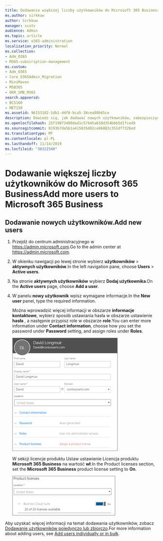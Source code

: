 ```yaml
---
title: Dodawanie większej liczby użytkowników do Microsoft 365 Business
ms.author: sirkkuw
author: Sirkkuw
manager: scotv
audience: Admin
ms.topic: article
ms.service: o365-administration
localization_priority: Normal
ms.collection:
- Adm_O365
- M365-subscription-management
ms.custom:
- Adm_O365
- Core_O365Admin_Migration
- MiniMaven
- MSB365
- OKR_SMB_M365
search.appverid:
- BCS160
- MET150
ms.assetid: 96153102-1db1-4df8-bca5-38cea80b65ce
description: Dowiedz się, jak dodawać nowych użytkowników, zabezpieczyć swoje urządzenia i przypisywać role w Microsoft 365 Business.
ms.openlocfilehash: 25f19873400dad1c57445a63dd354bbb5d1fce49
ms.sourcegitcommit: 8193b7da5b1a415835d02ca96883c351df7326ed
ms.translationtype: MT
ms.contentlocale: pl-PL
ms.lasthandoff: 11/14/2019
ms.locfileid: "38322540"
---
```

# <a name="add-more-users-to-microsoft-365-business"></a><span data-ttu-id="e3ed3-103">Dodawanie większej liczby użytkowników do Microsoft 365 Business</span><span class="sxs-lookup"><span data-stu-id="e3ed3-103">Add more users to Microsoft 365 Business</span></span>

## <a name="add-new-users"></a><span data-ttu-id="e3ed3-104">Dodawanie nowych użytkowników.</span><span class="sxs-lookup"><span data-stu-id="e3ed3-104">Add new users</span></span>

1. <span data-ttu-id="e3ed3-105">Przejdź do centrum administracyjnego w <a href="https://go.microsoft.com/fwlink/p/?linkid=837890" target="_blank">https://admin.microsoft.com</a>.</span><span class="sxs-lookup"><span data-stu-id="e3ed3-105">Go to the admin center at <a href="https://go.microsoft.com/fwlink/p/?linkid=837890" target="_blank">https://admin.microsoft.com</a>.</span></span> 
2. <span data-ttu-id="e3ed3-106">W okienku nawigacji po lewej stronie wybierz **użytkowników** \> **aktywnych użytkowników**.</span><span class="sxs-lookup"><span data-stu-id="e3ed3-106">In the left navigation pane, choose **Users** \> **Active users**.</span></span>
3. <span data-ttu-id="e3ed3-107">Na stronie **aktywnych użytkowników** wybierz **Dodaj użytkownika**.</span><span class="sxs-lookup"><span data-stu-id="e3ed3-107">On the **Active users** page, choose **Add a user**.</span></span>
4. <span data-ttu-id="e3ed3-108">W panelu **nowy użytkownik** wpisz wymagane informacje.</span><span class="sxs-lookup"><span data-stu-id="e3ed3-108">In the **New user** panel, type the required information.</span></span> 
  
    <span data-ttu-id="e3ed3-109">Można wprowadzić więcej informacji w obszarze **informacje kontaktowe**, wybierz sposób ustawiania hasła w obszarze ustawienie **hasła** , a następnie przypisz role w obszarze **role**.</span><span class="sxs-lookup"><span data-stu-id="e3ed3-109">You can enter more information under **Contact information**, choose how you set the password under **Password** setting, and assign roles under **Roles**.</span></span>
      
    ![Enter user information in the New user card](media/f04d39ca-48be-4868-8330-8552a4754c8b.png)
      
    <span data-ttu-id="e3ed3-111">W sekcji licencje produktu Ustaw ustawienie Licencja produktu **Microsoft 365 Business** na wartość **wł**.</span><span class="sxs-lookup"><span data-stu-id="e3ed3-111">In the Product licenses section, set the **Microsoft 365 Business** product license setting to **On**.</span></span>
      
    ![Set the license setting to On position](media/7404f7f7-93bc-44a3-9ffb-4208b5b17402.png)
  
<span data-ttu-id="e3ed3-113">Aby uzyskać więcej informacji na temat dodawania użytkowników, zobacz [Dodawanie użytkowników pojedynczo lub zbiorczo](https://docs.microsoft.com/office365/admin/add-users/add-users).</span><span class="sxs-lookup"><span data-stu-id="e3ed3-113">For  more information about adding users, see [Add users individually or in bulk](https://docs.microsoft.com/office365/admin/add-users/add-users).</span></span>
  
